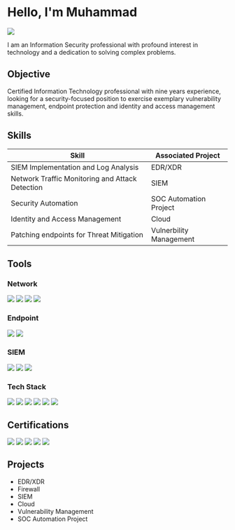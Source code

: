 # Hello, I'm Muhammad
<a href="https://www.linkedin.com/in/muhammad-umair-infosec/"><img src="https://img.shields.io/badge/-LinkedIn-0072b1?&style=for-the-badge&logo=linkedin&logoColor=white" /></a>


I am an Information Security professional with profound interest in technology and a dedication to solving complex problems.

## Objective

Certified Information Technology professional with nine years experience, looking for a security-focused position to exercise exemplary vulnerability management, endpoint protection and identity and access management skills.

## Skills

| Skill                                         | Associated Project         |
|-----------------------------------------------|----------------------------|
| SIEM Implementation and Log Analysis          | EDR/XDR|
| Network Traffic Monitoring and Attack Detection | SIEM|
| Security Automation 			        | SOC Automation Project|
| Identity and Access Management      		| Cloud|
| Patching endpoints for Threat Mitigation 	| Vulnerbility Management|

## Tools


### Network
<div>
    <img src="https://img.shields.io/badge/-Wireshark-1679A7?&style=for-the-badge&logo=Wireshark&logoColor=white" />
<img src="https://img.shields.io/badge/-OPNsense-525DDC?&style=for-the-badge&logo=OPNsense&logoColor=white" />
    <img src="https://img.shields.io/badge/-PRTG-0096D6?&style=for-the-badge&logo=PRTG&logoColor=white" />
    <img src="https://img.shields.io/badge/-Suricata-EF3B2D?&style=for-the-badge&logo=Suricata&logoColor=white" />
</div>

### Endpoint
<div>
    <img src="https://img.shields.io/badge/-Microsoft_Defender_for_Endpoint-00A4EF?&style=for-the-badge&logo=Microsoft&logoColor=white" />
    <img src="https://img.shields.io/badge/-SonicWall_Capture_Client-FF6600?&style=for-the-badge&logo=SonicWall&logoColor=white" />
</div>

### SIEM
<div>
    <img src="https://img.shields.io/badge/-Microsoft_Sentinel-0078D4?&style=for-the-badge&logo=Microsoft&logoColor=white" />
    <img src="https://img.shields.io/badge/-Splunk-000000?&style=for-the-badge&logo=Splunk&logoColor=white" />
    <img src="https://img.shields.io/badge/-Wazuh-005571?&style=for-the-badge&logo=Wazuh&logoColor=white" />
</div>

### Tech Stack
<div>

<img src="https://img.shields.io/badge/jira-%230A0FFF.svg?style=for-the-badge&logo=jira&logoColor=white" />
<img src="https://img.shields.io/badge/terraform-%235835CC.svg?style=for-the-badge&logo=terraform&logoColor=white" />
<img src="https://img.shields.io/badge/-RaspberryPi-C51A4A?style=for-the-badge&logo=Raspberry-Pi" /> 
<img src="https://img.shields.io/badge/AWS-%23FF9900.svg?style=for-the-badge&logo=amazon-aws&logoColor=white" />
<img src="https://img.shields.io/badge/azure-%230072C6.svg?style=for-the-badge&logo=azure-devops&logoColor=white" /> 
<img src="https://img.shields.io/badge/python-3670A0?style=for-the-badge&logo=python&logoColor=white" />
<div>
    
## Certifications
<div>
<img src="https://img.shields.io/badge/-SSCP-6DB33F?&style=for-the-badge&logo=SSCP&logoColor=white" />
<img src="https://img.shields.io/badge/-Fortinet_Network_Security_Expert-EE3124?&style=for-the-badge&logo=Fortinet&logoColor=white" />
<img src="https://img.shields.io/badge/-ICS_Cybersecurity_Landscape_for_Managers-4D4D4D?&style=for-the-badge&logo=ICS&logoColor=white" />
<img src="https://img.shields.io/badge/-210W--09_Attack_Methodologies_in_IT_&_ICS-4D4D4D?&style=for-the-badge&logo=ICS&logoColor=white" />
<img src="https://img.shields.io/badge/-Cisco_Cybersecurity_Essentials-1BA0D7?&style=for-the-badge&logo=Cisco&logoColor=white" />
<div>

## Projects

- EDR/XDR
- Firewall
- SIEM
- Cloud
- Vulnerability Management
- SOC Automation Project

